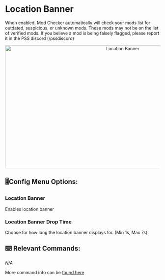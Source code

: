 # Location Banner
When enabled, Mod Checker automatically will check your mods list for outdated, suspicious, or unknown mods. These mods may not be on the list of verified mods.
If you believe a mod is being falsely flagged, please report it in the PSS discord (/pssdiscord)
<!-- Feature Description -->

<img src="/images/location_banner.png" alt="Location Banner" width="750" height="400" style="text-align: center;">
<!-- Feature image -->

## 🎚️Config  Menu Options: 
<!-- Options/toggles in the config menu, and what they do-->
### Location Banner
Enables location banner

### Location Banner Drop Time
Choose for how long the location banner displays for. (Min 1s, Max 7s)

## ⌨️ Relevant Commands:
<!-- Commands to use the feature/associated with the feature-->

*N/A*

More command info can be [found here](/pages/commands.md#clearpssdata)



